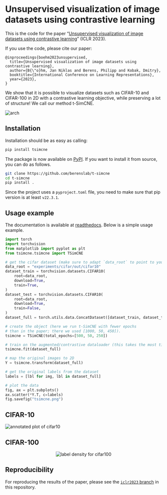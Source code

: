 # Unsupervised visualization of image datasets using contrastive learning

This is the code for the paper “[Unsupervised visualization of image datasets using contrastive learning](https://arxiv.org/abs/2210.09879)” (ICLR 2023).

If you use the code, please cite our paper:
```
@inproceedings{boehm2023unsupervised,
  title={Unsupervised visualization of image datasets using contrastive learning},
  author={B{\"o}hm, Jan Niklas and Berens, Philipp and Kobak, Dmitry},
  booktitle={International Conference on Learning Representations},
  year={2023},
}
```

We show that it is possible to visualize datasets such as CIFAR-10 and CIFAR-100 in 2D with a contrastive learning objective, while preserving a lot of structure! We call our method t-SimCNE.

![arch](figures/arch.pdf.png "Subcluster structure in CIFAR-10")

## Installation

Installation should be as easy as calling:
```bash
pip install tsimcne
```

The package is now available on
[PyPI](https://pypi.org/project/tsimcne/).  If you want to install it
from source, you can do as follows.

```bash
git clone https://github.com/berenslab/t-simcne
cd t-simcne
pip install .
```

Since the project uses a `pyproject.toml` file, you need to make sure that pip  version is at least `v22.3.1`.


## Usage example

The documentation is available at
[readthedocs](https://t-simcne.readthedocs.io/en/latest/).  Below is a
simple usage example.

```python
import torch
import torchvision
from matplotlib import pyplot as plt
from tsimcne.tsimcne import TSimCNE

# get the cifar dataset (make sure to adapt `data_root` to point to your folder)
data_root = "experiments/cifar/out/cifar10"
dataset_train = torchvision.datasets.CIFAR10(
    root=data_root,
    download=True,
    train=True,
)
dataset_test = torchvision.datasets.CIFAR10(
    root=data_root,
    download=True,
    train=False,
)
dataset_full = torch.utils.data.ConcatDataset([dataset_train, dataset_test])

# create the object (here we run t-SimCNE with fewer epochs
# than in the paper; there we used [1000, 50, 450]).
tsimcne = TSimCNE(total_epochs=[500, 50, 250])

# train on the augmented/contrastive dataloader (this takes the most time)
tsimcne.fit(dataset_full)

# map the original images to 2D
Y = tsimcne.transform(dataset_full)

# get the original labels from the dataset
labels = [lbl for img, lbl in dataset_full]

# plot the data
fig, ax = plt.subplots()
ax.scatter(*Y.T, c=labels)
fig.savefig("tsimcne.png")
```

## CIFAR-10

![annotated plot of cifar10](figures/cifar.annotated.pdf.png
"Subcluster structure in CIFAR-10")

## CIFAR-100

<p align="center">
<img alt="label density for cifar100" src="figures/cifar100.labels.pdf.png">
</p>

## Reproducibility

For reproducing the results of the paper, please see the [`iclr2023`
branch](https://github.com/berenslab/t-simcne/tree/iclr2023) in this
repository.
